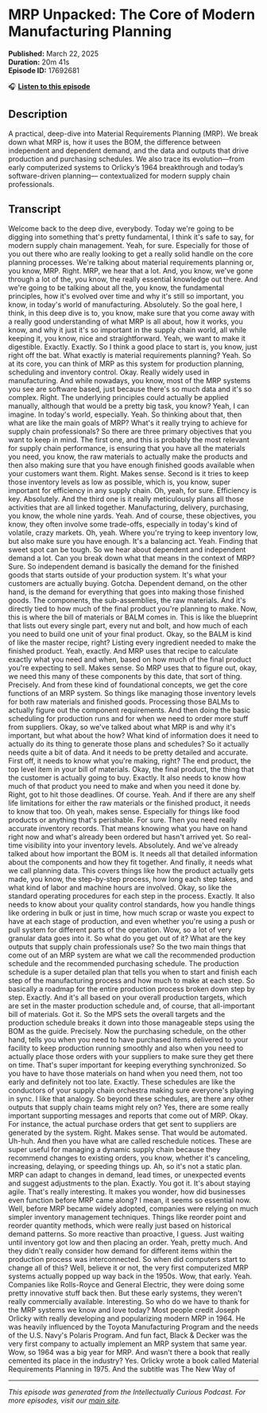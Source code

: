 # MRP Unpacked: The Core of Modern Manufacturing Planning

**Published:** March 22, 2025  
**Duration:** 20m 41s  
**Episode ID:** 17692681

🎧 **[Listen to this episode](https://intellectuallycurious.buzzsprout.com/2529712/episodes/17692681-mrp-unpacked-the-core-of-modern-manufacturing-planning)**

## Description

A practical, deep-dive into Material Requirements Planning (MRP). We break down what MRP is, how it uses the BOM, the difference between independent and dependent demand, and the data and outputs that drive production and purchasing schedules. We also trace its evolution—from early computerized systems to Orlicky’s 1964 breakthrough and today’s software-driven planning— contextualized for modern supply chain professionals.

## Transcript

Welcome back to the deep dive, everybody. Today we're going to be digging into something that's pretty fundamental, I think it's safe to say, for modern supply chain management. Yeah, for sure. Especially for those of you out there who are really looking to get a really solid handle on the core planning processes. We're talking about material requirements planning or, you know, MRP. Right. MRP, we hear that a lot. And, you know, we've gone through a lot of the, you know, the really essential knowledge out there. And we're going to be talking about all the, you know, the fundamental principles, how it's evolved over time and why it's still so important, you know, in today's world of manufacturing. Absolutely. So the goal here, I think, in this deep dive is to, you know, make sure that you come away with a really good understanding of what MRP is all about, how it works, you know, and why it just it's so important in the supply chain world, all while keeping it, you know, nice and straightforward. Yeah, we want to make it digestible. Exactly. Exactly. So I think a good place to start is, you know, just right off the bat. What exactly is material requirements planning? Yeah. So at its core, you can think of MRP as this system for production planning, scheduling and inventory control. Okay. Really widely used in manufacturing. And while nowadays, you know, most of the MRP systems you see are software based, just because there's so much data and it's so complex. Right. The underlying principles could actually be applied manually, although that would be a pretty big task, you know? Yeah, I can imagine. In today's world, especially. Yeah. So thinking about that, then what are like the main goals of MRP? What's it really trying to achieve for supply chain professionals? So there are three primary objectives that you want to keep in mind. The first one, and this is probably the most relevant for supply chain performance, is ensuring that you have all the materials you need, you know, the raw materials to actually make the products and then also making sure that you have enough finished goods available when your customers want them. Right. Makes sense. Second is it tries to keep those inventory levels as low as possible, which is, you know, super important for efficiency in any supply chain. Oh, yeah, for sure. Efficiency is key. Absolutely. And the third one is it really meticulously plans all those activities that are all linked together. Manufacturing, delivery, purchasing, you know, the whole nine yards. Yeah. And of course, these objectives, you know, they often involve some trade-offs, especially in today's kind of volatile, crazy markets. Oh, yeah. Where you're trying to keep inventory low, but also make sure you have enough. It's a balancing act. Yeah. Finding that sweet spot can be tough. So we hear about dependent and independent demand a lot. Can you break down what that means in the context of MRP? Sure. So independent demand is basically the demand for the finished goods that starts outside of your production system. It's what your customers are actually buying. Gotcha. Dependent demand, on the other hand, is the demand for everything that goes into making those finished goods. The components, the sub-assemblies, the raw materials. And it's directly tied to how much of the final product you're planning to make. Now, this is where the bill of materials or BALM comes in. This is like the blueprint that lists out every single part, every nut and bolt, and how much of each you need to build one unit of your final product. Okay, so the BALM is kind of like the master recipe, right? Listing every ingredient needed to make the finished product. Yeah, exactly. And MRP uses that recipe to calculate exactly what you need and when, based on how much of the final product you're expecting to sell. Makes sense. So MRP uses that to figure out, okay, we need this many of these components by this date, that sort of thing. Precisely. And from these kind of foundational concepts, we get the core functions of an MRP system. So things like managing those inventory levels for both raw materials and finished goods. Processing those BALMs to actually figure out the component requirements. And then doing the basic scheduling for production runs and for when we need to order more stuff from suppliers. Okay, so we've talked about what MRP is and why it's important, but what about the how? What kind of information does it need to actually do its thing to generate those plans and schedules? So it actually needs quite a bit of data. And it needs to be pretty detailed and accurate. First off, it needs to know what you're making, right? The end product, the top level item in your bill of materials. Okay, the final product, the thing that the customer is actually going to buy. Exactly. It also needs to know how much of that product you need to make and when you need it done by. Right, got to hit those deadlines. Of course. Yeah. And if there are any shelf life limitations for either the raw materials or the finished product, it needs to know that too. Oh yeah, makes sense. Especially for things like food products or anything that's perishable. For sure. Then you need really accurate inventory records. That means knowing what you have on hand right now and what's already been ordered but hasn't arrived yet. So real-time visibility into your inventory levels. Absolutely. And we've already talked about how important the BOM is. It needs all that detailed information about the components and how they fit together. And finally, it needs what we call planning data. This covers things like how the product actually gets made, you know, the step-by-step process, how long each step takes, and what kind of labor and machine hours are involved. Okay, so like the standard operating procedures for each step in the process. Exactly. It also needs to know about your quality control standards, how you handle things like ordering in bulk or just in time, how much scrap or waste you expect to have at each stage of production, and even whether you're using a push or pull system for different parts of the operation. Wow, so a lot of very granular data goes into it. So what do you get out of it? What are the key outputs that supply chain professionals use? So the two main things that come out of an MRP system are what we call the recommended production schedule and the recommended purchasing schedule. The production schedule is a super detailed plan that tells you when to start and finish each step of the manufacturing process and how much to make at each step. So basically a roadmap for the entire production process broken down step by step. Exactly. And it's all based on your overall production targets, which are set in the master production schedule and, of course, that all-important bill of materials. Got it. So the MPS sets the overall targets and the production schedule breaks it down into those manageable steps using the BOM as the guide. Precisely. Now the purchasing schedule, on the other hand, tells you when you need to have purchased items delivered to your facility to keep production running smoothly and also when you need to actually place those orders with your suppliers to make sure they get there on time. That's super important for keeping everything synchronized. So you have to have those materials on hand when you need them, not too early and definitely not too late. Exactly. These schedules are like the conductors of your supply chain orchestra making sure everyone's playing in sync. I like that analogy. So beyond these schedules, are there any other outputs that supply chain teams might rely on? Yes, there are some really important supporting messages and reports that come out of MRP. Okay. For instance, the actual purchase orders that get sent to suppliers are generated by the system. Right. Makes sense. That would be automated. Uh-huh. And then you have what are called reschedule notices. These are super useful for managing a dynamic supply chain because they recommend changes to existing orders, you know, whether it's canceling, increasing, delaying, or speeding things up. Ah, so it's not a static plan. MRP can adapt to changes in demand, lead times, or unexpected events and suggest adjustments to the plan. Exactly. You got it. It's about staying agile. That's really interesting. It makes you wonder, how did businesses even function before MRP came along? I mean, it seems so essential now. Well, before MRP became widely adopted, companies were relying on much simpler inventory management techniques. Things like reorder point and reorder quantity methods, which were really just based on historical demand patterns. So more reactive than proactive, I guess. Just waiting until inventory got low and then placing an order. Yeah, pretty much. And they didn't really consider how demand for different items within the production process was interconnected. So when did computers start to change all of this? Well, believe it or not, the very first computerized MRP systems actually popped up way back in the 1950s. Wow, that early. Yeah. Companies like Rolls-Royce and General Electric, they were doing some pretty innovative stuff back then. But these early systems, they weren't really commercially available. Interesting. So who do we have to thank for the MRP systems we know and love today? Most people credit Joseph Orlicky with really developing and popularizing modern MRP in 1964. He was heavily influenced by the Toyota Manufacturing Program and the needs of the U.S. Navy's Polaris Program. And fun fact, Black & Decker was the very first company to actually implement an MRP system that same year. Wow, so 1964 was a big year for MRP. And wasn't there a book that really cemented its place in the industry? Yes. Orlicky wrote a book called Material Requirements Planning in 1975. And the subtitle was The New Way of

---
*This episode was generated from the Intellectually Curious Podcast. For more episodes, visit our [main site](https://intellectuallycurious.buzzsprout.com).*
